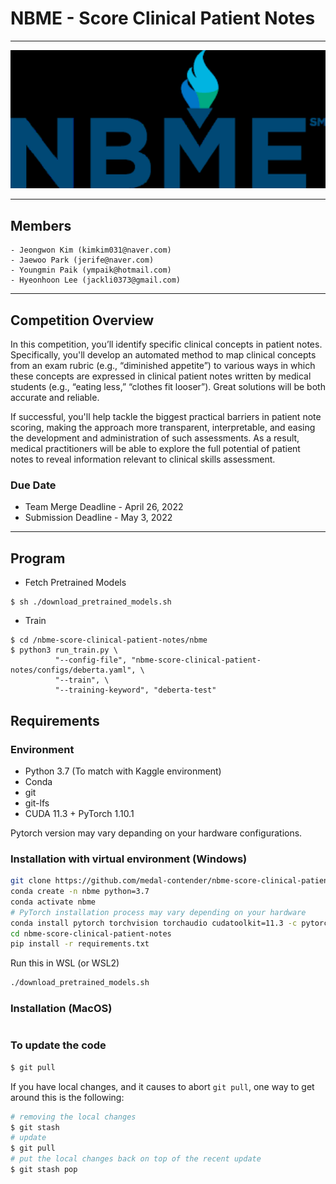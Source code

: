 # NBME - Score Clinical Patient Notes
---
<p align="center">
  <img src="./images/nbme.png" width=550>
</p>


---

## Members

```
- Jeongwon Kim (kimkim031@naver.com)
- Jaewoo Park (jerife@naver.com)
- Youngmin Paik (ympaik@hotmail.com)
- Hyeonhoon Lee (jackli0373@gmail.com)
```

---

## Competition Overview

In this competition, you’ll identify specific clinical concepts in patient notes. Specifically, you'll develop an automated method to map clinical concepts from an exam rubric (e.g., “diminished appetite”) to various ways in which these concepts are expressed in clinical patient notes written by medical students (e.g., “eating less,” “clothes fit looser”). Great solutions will be both accurate and reliable.

If successful, you'll help tackle the biggest practical barriers in patient note scoring, making the approach more transparent, interpretable, and easing the development and administration of such assessments. As a result, medical practitioners will be able to explore the full potential of patient notes to reveal information relevant to clinical skills assessment.

### Due Date
- Team Merge Deadline - April 26, 2022
- Submission Deadline - May 3, 2022

---

## Program

- Fetch Pretrained Models
```shell
$ sh ./download_pretrained_models.sh
```

- Train
```shell
$ cd /nbme-score-clinical-patient-notes/nbme
$ python3 run_train.py \
          "--config-file", "nbme-score-clinical-patient-notes/configs/deberta.yaml", \
          "--train", \
          "--training-keyword", "deberta-test"
```

## Requirements

### Environment

* Python 3.7 (To match with Kaggle environment)
* Conda
* git
* git-lfs
* CUDA 11.3 + PyTorch 1.10.1

Pytorch version may vary depanding on your hardware configurations.


### Installation with virtual environment (Windows)

```bash
git clone https://github.com/medal-contender/nbme-score-clinical-patient-notes.git
conda create -n nbme python=3.7
conda activate nbme
# PyTorch installation process may vary depending on your hardware
conda install pytorch torchvision torchaudio cudatoolkit=11.3 -c pytorch
cd nbme-score-clinical-patient-notes
pip install -r requirements.txt
```

Run this in WSL (or WSL2)
```bash
./download_pretrained_models.sh
```

### Installation (MacOS)

```bash
```

### To update the code

```bash
$ git pull
```

If you have local changes, and it causes to abort `git pull`, one way to get around this is the following:

```bash
# removing the local changes
$ git stash
# update
$ git pull
# put the local changes back on top of the recent update
$ git stash pop
```
